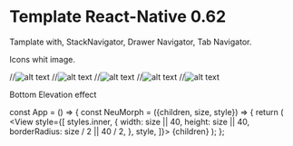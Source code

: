 # Template React-Native 0.62

Tamplate with, StackNavigator, Drawer Navigator, Tab Navigator.

Icons whit image.

//![alt text](./src/assets/Image/1.png)
//![alt text](./src/assets/Image/2.png)
//![alt text](./src/assets/Image/3.png)
//![alt text](./src/assets/Image/4.png)
//![alt text](./src/assets/Image/5.png)



Bottom Elevation effect

const App = () => {
  const NeuMorph = ({children, size, style}) => {
    return (
      <View style={styles.topShadown}>
        <View style={styles.bottomShadown}>
          <View
            style={[
              styles.inner,
              {
                width: size || 40,
                height: size || 40,
                borderRadius: size / 2 || 40 / 2,
              },
              style,
            ]}>
            {children}
          </View>
        </View>
      </View>
    );
  };
